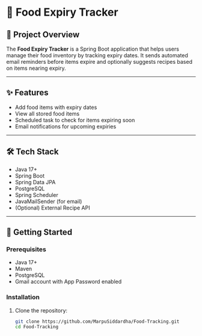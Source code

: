 # 🍲 Food Expiry Tracker

## 📝 Project Overview
The **Food Expiry Tracker** is a Spring Boot application that helps users manage their food inventory by tracking expiry dates. It sends automated email reminders before items expire and optionally suggests recipes based on items nearing expiry.

---

## ✨ Features
- Add food items with expiry dates
- View all stored food items
- Scheduled task to check for items expiring soon
- Email notifications for upcoming expiries

---

## 🛠️ Tech Stack
- Java 17+
- Spring Boot
- Spring Data JPA
- PostgreSQL
- Spring Scheduler
- JavaMailSender (for email)
- (Optional) External Recipe API

---

## 🚀 Getting Started

### Prerequisites
- Java 17+
- Maven
- PostgreSQL
- Gmail account with App Password enabled

### Installation
1. Clone the repository:
   ```bash
   git clone https://github.com/MarpuSiddardha/Food-Tracking.git
   cd Food-Tracking
   ```
